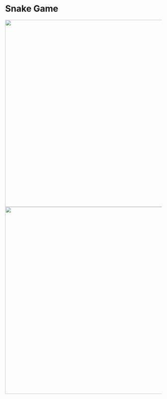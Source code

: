 # Snake Game

<img src="https://user-images.githubusercontent.com/85934122/151030678-53fcd80a-e2a9-462a-8d7c-73b0c347fbbf.PNG" width="600"> <img src="https://user-images.githubusercontent.com/85934122/151107919-5fcd5817-c715-47f0-bef9-c5daafb21524.PNG" width="600">



